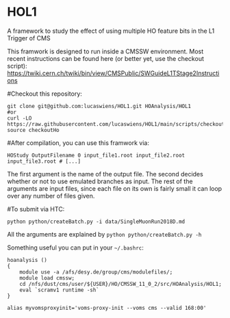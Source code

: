 # HOL1
A framework to study the effect of using multiple HO feature bits in the L1 Trigger of CMS

This framwork is designed to run inside a CMSSW environment.
Most recent instructions can be found here (or better yet, use the checkout script):
https://twiki.cern.ch/twiki/bin/view/CMSPublic/SWGuideL1TStage2Instructions

#Checkout this repository:
```
git clone git@github.com:lucaswiens/HOL1.git HOAnalysis/HOL1
#or
curl -LO https://raw.githubusercontent.com/lucaswiens/HOL1/main/scripts/checkoutHo
source checkoutHo
```

#After compilation, you can use this framwork via:
```
HOStudy OutputFilename 0 input_file1.root input_file2.root input_file3.root # [...]
```
The first argument is the name of the output file. The second decides whether or not to use emulated branches as input.
The rest of the arguments are input files, since each file on its own is fairly small it can loop over any number of files given.

#To submit via HTC:
```
python python/createBatch.py -i data/SingleMuonRun2018D.md
```
All the arguments are explained by ```python python/createBatch.py -h ```

Something useful you can put in your ```~/.bashrc```:
```
hoanalysis ()
{
    module use -a /afs/desy.de/group/cms/modulefiles/;
    module load cmssw;
    cd /nfs/dust/cms/user/${USER}/HO/CMSSW_11_0_2/src/HOAnalysis/HOL1;
    eval `scramv1 runtime -sh`
}

alias myvomsproxyinit='voms-proxy-init --voms cms --valid 168:00'
```
